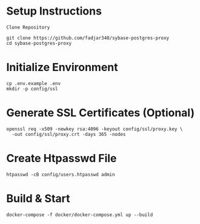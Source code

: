 # Setup Instructions
    Clone Repository
```
git clone https://github.com/fadjar340/sybase-postgres-proxy
cd sybase-postgres-proxy
```
# Initialize Environment

```
cp .env.example .env
mkdir -p config/ssl
```
# Generate SSL Certificates (Optional)

```
openssl req -x509 -newkey rsa:4096 -keyout config/ssl/proxy.key \
  -out config/ssl/proxy.crt -days 365 -nodes
```

# Create Htpasswd File

```
htpasswd -cB config/users.htpasswd admin
```

# Build & Start

```
docker-compose -f docker/docker-compose.yml up --build
```
